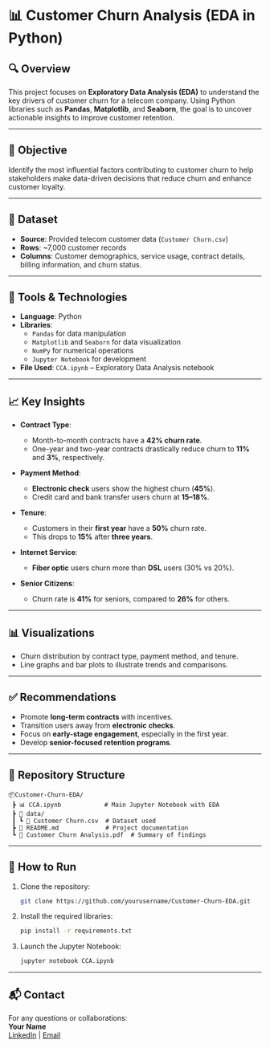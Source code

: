 
# 📊 Customer Churn Analysis (EDA in Python)

## 🔍 Overview

This project focuses on **Exploratory Data Analysis (EDA)** to understand the key drivers of customer churn for a telecom company. Using Python libraries such as **Pandas**, **Matplotlib**, and **Seaborn**, the goal is to uncover actionable insights to improve customer retention.

---

## 🎯 Objective

Identify the most influential factors contributing to customer churn to help stakeholders make data-driven decisions that reduce churn and enhance customer loyalty.

---

## 🧾 Dataset

- **Source**: Provided telecom customer data (`Customer Churn.csv`)
- **Rows**: ~7,000 customer records  
- **Columns**: Customer demographics, service usage, contract details, billing information, and churn status.

---

## 🔧 Tools & Technologies

- **Language**: Python  
- **Libraries**:  
  - `Pandas` for data manipulation  
  - `Matplotlib` and `Seaborn` for data visualization  
  - `NumPy` for numerical operations  
  - `Jupyter Notebook` for development  
- **File Used**: `CCA.ipynb` – Exploratory Data Analysis notebook

---

## 📈 Key Insights

- **Contract Type**:  
  - Month-to-month contracts have a **42% churn rate**.  
  - One-year and two-year contracts drastically reduce churn to **11%** and **3%**, respectively.

- **Payment Method**:  
  - **Electronic check** users show the highest churn (**45%**).  
  - Credit card and bank transfer users churn at **15–18%**.

- **Tenure**:  
  - Customers in their **first year** have a **50%** churn rate.  
  - This drops to **15%** after **three years**.

- **Internet Service**:  
  - **Fiber optic** users churn more than **DSL** users (30% vs 20%).

- **Senior Citizens**:  
  - Churn rate is **41%** for seniors, compared to **26%** for others.

---

## 📊 Visualizations

- Churn distribution by contract type, payment method, and tenure.
- Line graphs and bar plots to illustrate trends and comparisons.

---

## ✅ Recommendations

- Promote **long-term contracts** with incentives.
- Transition users away from **electronic checks**.
- Focus on **early-stage engagement**, especially in the first year.
- Develop **senior-focused retention programs**.

---

## 📁 Repository Structure

```
📦Customer-Churn-EDA/
 ┣ 📊 CCA.ipynb            # Main Jupyter Notebook with EDA
 ┣ 📂 data/
 ┃ ┗ 📄 Customer Churn.csv  # Dataset used
 ┣ 📄 README.md             # Project documentation
 ┗ 📄 Customer Churn Analysis.pdf  # Summary of findings
```

---

## 🚀 How to Run

1. Clone the repository:
   ```bash
   git clone https://github.com/yourusername/Customer-Churn-EDA.git
   ```
2. Install the required libraries:
   ```bash
   pip install -r requirements.txt
   ```
3. Launch the Jupyter Notebook:
   ```bash
   jupyter notebook CCA.ipynb
   ```

---

## 📬 Contact

For any questions or collaborations:  
**Your Name**  
[LinkedIn](https://www.linkedin.com/in/yourprofile) | [Email](mailto:your.email@example.com)
